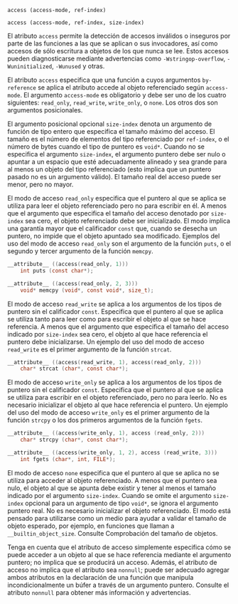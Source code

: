 `access (access-mode, ref-index)`[](https://gcc.gnu.org/onlinedocs/gcc/Common-Function-Attributes.html#index-access-function-attribute)

`access (access-mode, ref-index, size-index)`

El atributo `access` permite la detección de accesos inválidos o inseguros por parte de las funciones a las que se aplican o sus invocadores, así como accesos de sólo escritura a objetos de los que nunca se lee. Estos accesos pueden diagnosticarse mediante advertencias como ``-Wstringop-overflow``, ``-Wuninitialized``, ``-Wunused`` y otras.

El atributo `access` especifica que una función a cuyos argumentos ``by-reference`` se aplica el atributo accede al objeto referenciado según ``access-mode``. El argumento ``access-mode`` es obligatorio y debe ser uno de los cuatro siguientes: `read_only`, `read_write`, `write_only`, o `none`. Los otros dos son argumentos posicionales.


El argumento posicional opcional ``size-index`` denota un argumento de función de tipo entero que especifica el tamaño máximo del acceso. El tamaño es el número de elementos del tipo referenciado por ``ref-index``, o el número de bytes cuando el tipo de puntero es `void*`. Cuando no se especifica el argumento ``size-index``, el argumento puntero debe ser nulo o apuntar a un espacio que esté adecuadamente alineado y sea grande para al menos un objeto del tipo referenciado (esto implica que un puntero pasado no es un argumento válido). El tamaño real del acceso puede ser menor, pero no mayor.

El modo de acceso `read_only` especifica que el puntero al que se aplica se utiliza para leer el objeto referenciado pero no para escribir en él. A menos que el argumento que especifica el tamaño del acceso denotado por ``size-index`` sea cero, el objeto referenciado debe ser inicializado. El modo implica una garantía mayor que el calificador `const` que, cuando se desecha un puntero, no impide que el objeto apuntado sea modificado. Ejemplos del uso del modo de acceso `read_only` son el argumento de la función `puts`, o el segundo y tercer argumento de la función `memcpy`.
```c
__attribute__ ((access(read_only, 1))) 
	int puts (const char*);

__attribute__ ((access(read_only, 2, 3)))
	void* memcpy (void*, const void*, size_t);
```

El modo de acceso ``read_write`` se aplica a los argumentos de los tipos de puntero sin el calificador ``const``. Especifica que el puntero al que se aplica se utiliza tanto para leer como para escribir el objeto al que se hace referencia. A menos que el argumento que especifica el tamaño del acceso indicado por ``size-index`` sea cero, el objeto al que hace referencia el puntero debe inicializarse. Un ejemplo del uso del modo de acceso ``read_write`` es el primer argumento de la función ``strcat``.

```c
__attribute__ ((access(read_write, 1), access(read_only, 2)))
	char* strcat (char*, const char*);
```
El modo de acceso ``write_only`` se aplica a los argumentos de los tipos de puntero sin el calificador ``const``. Especifica que el puntero al que se aplica se utiliza para escribir en el objeto referenciado, pero no para leerlo. No es necesario inicializar el objeto al que hace referencia el puntero. Un ejemplo del uso del modo de acceso ``write_only`` es el primer argumento de la función ``strcpy`` o los dos primeros argumentos de la función ``fgets``.

```c
__attribute__ ((access(write_only, 1), access (read_only, 2)))
	char* strcpy (char*, const char*);

__attribute__ ((access(write_only, 1, 2), access (read_write, 3)))
	int fgets (char*, int, FILE*);
```
El modo de acceso ``none`` especifica que el puntero al que se aplica no se utiliza para acceder al objeto referenciado. A menos que el puntero sea nulo, el objeto al que se apunta debe existir y tener al menos el tamaño indicado por el argumento ``size-index``. Cuando se omite el argumento ``size-index`` opcional para un argumento de tipo ``void*``, se ignora el argumento puntero real. No es necesario inicializar el objeto referenciado. El modo está pensado para utilizarse como un medio para ayudar a validar el tamaño de objeto esperado, por ejemplo, en funciones que llaman a ``__builtin_object_size``. Consulte Comprobación del tamaño de objetos.

Tenga en cuenta que el atributo de acceso simplemente especifica cómo se puede acceder a un objeto al que se hace referencia mediante el argumento puntero; no implica que se producirá un acceso. Además, el atributo de acceso no implica que el atributo sea ``nonnull``; puede ser adecuado agregar ambos atributos en la declaración de una función que manipula incondicionalmente un búfer a través de un argumento puntero. Consulte el atributo ``nonnull`` para obtener más información y advertencias.